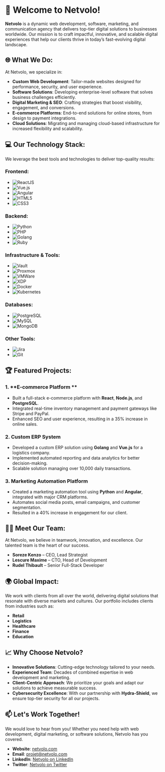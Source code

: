 
# 🚀 Welcome to **Netvolo**!

**Netvolo** is a dynamic web development, software, marketing, and communication agency that delivers top-tier digital solutions to businesses worldwide. Our mission is to craft impactful, innovative, and scalable digital experiences that help our clients thrive in today’s fast-evolving digital landscape.

## 🌐 What We Do:
At Netvolo, we specialize in:
- **Custom Web Development**: Tailor-made websites designed for performance, security, and user experience.
- **Software Solutions**: Developing enterprise-level software that solves business challenges efficiently.
- **Digital Marketing & SEO**: Crafting strategies that boost visibility, engagement, and conversions.
- **E-commerce Platforms**: End-to-end solutions for online stores, from design to payment integrations.
- **Cloud Solutions**: Migrating and managing cloud-based infrastructure for increased flexibility and scalability.

## 💻 Our Technology Stack:
We leverage the best tools and technologies to deliver top-quality results:

### **Frontend**:
- ![ReactJS](https://img.shields.io/badge/ReactJS-61DAFB?style=for-the-badge&logo=react&logoColor=black)
- ![Vue.js](https://img.shields.io/badge/Vue.js-4FC08D?style=for-the-badge&logo=vue.js&logoColor=white)
- ![Angular](https://img.shields.io/badge/Angular-DD0031?style=for-the-badge&logo=angular&logoColor=white)
- ![HTML5](https://img.shields.io/badge/HTML5-E34F26?style=for-the-badge&logo=html5&logoColor=white)
- ![CSS3](https://img.shields.io/badge/CSS3-1572B6?style=for-the-badge&logo=css3&logoColor=white)

### **Backend**:
- ![Python](https://img.shields.io/badge/Python-3776AB?style=for-the-badge&logo=python&logoColor=white)
- ![PHP](https://img.shields.io/badge/PHP-777BB4?style=for-the-badge&logo=php&logoColor=white)
- ![Golang](https://img.shields.io/badge/Go-00ADD8?style=for-the-badge&logo=go&logoColor=white)
- ![Ruby](https://img.shields.io/badge/Ruby-CC342D?style=for-the-badge&logo=ruby&logoColor=white)

### **Infrastructure & Tools**:
- ![Vault](https://img.shields.io/badge/Vault-000000?style=for-the-badge&logo=vault&logoColor=white)
- ![Proxmox](https://img.shields.io/badge/Proxmox-E57000?style=for-the-badge&logo=proxmox&logoColor=white)
- ![VMWare](https://img.shields.io/badge/VMWare-607078?style=for-the-badge&logo=vmware&logoColor=white)
- ![XDP](https://img.shields.io/badge/XDP-000000?style=for-the-badge&logoColor=white)
- ![Docker](https://img.shields.io/badge/Docker-2496ED?style=for-the-badge&logo=docker&logoColor=white)
- ![Kubernetes](https://img.shields.io/badge/Kubernetes-326CE5?style=for-the-badge&logo=kubernetes&logoColor=white)

### **Databases**:
- ![PostgreSQL](https://img.shields.io/badge/PostgreSQL-4169E1?style=for-the-badge&logo=postgresql&logoColor=white)
- ![MySQL](https://img.shields.io/badge/MySQL-4479A1?style=for-the-badge&logo=mysql&logoColor=white)
- ![MongoDB](https://img.shields.io/badge/MongoDB-47A248?style=for-the-badge&logo=mongodb&logoColor=white)

### **Other Tools**:
- ![Jira](https://img.shields.io/badge/Jira-0052CC?style=for-the-badge&logo=jira&logoColor=white)
- ![Git](https://img.shields.io/badge/Git-F05032?style=for-the-badge&logo=git&logoColor=white)

## 🏆 Featured Projects:
### 1. **E-commerce Platform **
  - Built a full-stack e-commerce platform with **React**, **Node.js**, and **PostgreSQL**.
  - Integrated real-time inventory management and payment gateways like Stripe and PayPal.
  - Enhanced SEO and user experience, resulting in a 35% increase in online sales.

### 2. **Custom ERP System**
  - Developed a custom ERP solution using **Golang** and **Vue.js** for a logistics company.
  - Implemented automated reporting and data analytics for better decision-making.
  - Scalable solution managing over 10,000 daily transactions.

### 3. **Marketing Automation Platform**
  - Created a marketing automation tool using **Python** and **Angular**, integrated with major CRM platforms.
  - Automates social media posts, email campaigns, and customer segmentation.
  - Resulted in a 40% increase in engagement for our client.

## 🧑‍💼 Meet Our Team:
At Netvolo, we believe in teamwork, innovation, and excellence. Our talented team is the heart of our success.
  
- **Soreze Kenzo** – CEO, Lead Strategist 
- **Lescure Maxime** – CTO, Head of Development
- **Rudel Thibault** – Senior Full-Stack Developer


## 🌍 Global Impact:
We work with clients from all over the world, delivering digital solutions that resonate with diverse markets and cultures. Our portfolio includes clients from industries such as:
- **Retail**
- **Logistics**
- **Healthcare**
- **Finance**
- **Education**

## 📈 Why Choose Netvolo?
- **Innovative Solutions**: Cutting-edge technology tailored to your needs.
- **Experienced Team**: Decades of combined expertise in web development and marketing.
- **Client-Centric Approach**: We prioritize your goals and adapt our solutions to achieve measurable success.
- **Cybersecurity Excellence**: With our partnership with **Hydra-Shield**, we ensure top-tier security for all our projects.

## 📫 Let's Work Together!
We would love to hear from you! Whether you need help with web development, digital marketing, or software solutions, Netvolo has you covered.
- **Website**: [netvolo.com](https://www.netvolo.com)
- **Email**: projet@netvolo.com
- **LinkedIn**: [Netvolo on LinkedIn](https://www.linkedin.com/company/netvolo)
- **Twitter**: [Netvolo on Twitter](https://www.twitter.com/netvolo)

